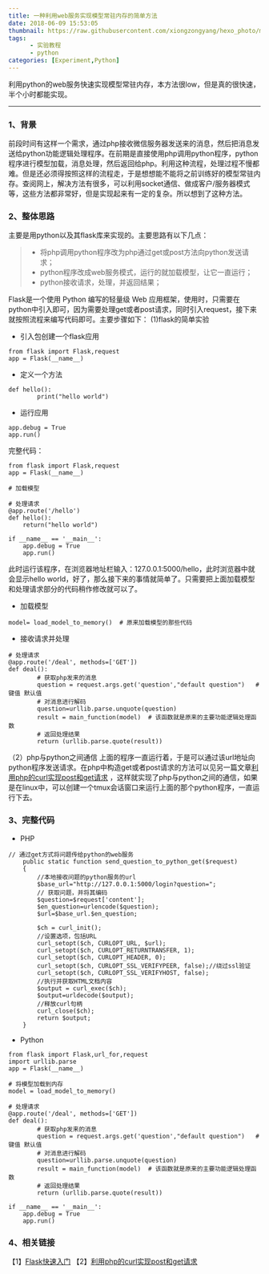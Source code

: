 ```yaml
---
title: 一种利用web服务实现模型常驻内存的简单方法
date: 2018-06-09 15:53:05
thumbnail: https://raw.githubusercontent.com/xiongzongyang/hexo_photo/master/1.jpg
tags: 
      - 实验教程
      - python
categories: [Experiment,Python]
---
```


利用python的web服务快速实现模型常驻内存，本方法很low，但是真的很快速，半个小时都能实现。<!--more-->

------
### 1、背景
前段时间有这样一个需求，通过php接收微信服务器发送来的消息，然后把消息发送给python功能逻辑处理程序。在前期是直接使用php调用python程序，python程序进行模型加载，消息处理，然后返回给php。利用这种流程，处理过程不慢都难。但是还必须得按照这样的流程走，于是想想能不能将之前训练好的模型常驻内存。查阅网上，解决方法有很多，可以利用socket通信、做成客户/服务器模式等，这些方法都非常好，但是实现起来有一定的复杂。所以想到了这种方法。
### 2、整体思路
主要是用python以及其flask库来实现的。主要思路有以下几点：
> * 将php调用python程序改为php通过get或post方法向python发送请求；
> * python程序改成web服务模式，运行的就加载模型，让它一直运行；
> * python接收请求，处理，并返回结果；

Flask是一个使用 Python 编写的轻量级 Web 应用框架，使用时，只需要在python中引入即可，因为需要处理get或者post请求，同时引入request，接下来就按照流程来编写代码即可。主要步骤如下：
(1)flask的简单实验
* 引入包创建一个flask应用
```
from flask import Flask,request
app = Flask(__name__)
```
* 定义一个方法
```
def hello():
        print("hello world")
```
* 运行应用
```
app.debug = True
app.run()
```
完整代码：
```
from flask import Flask,request
app = Flask(__name__)

# 加载模型

# 处理请求
@app.route('/hello')
def hello():
    return("hello world")

if __name__ == '__main__':
    app.debug = True
    app.run()
```
此时运行该程序，在浏览器地址栏输入：127.0.0.1:5000/hello，此时浏览器中就会显示hello world，好了，那么接下来的事情就简单了。只需要把上面加载模型和处理请求部分的代码稍作修改就可以了。

* 加载模型
```
model= load_model_to_memory()  # 原来加载模型的那些代码
```
* 接收请求并处理
```
# 处理请求
@app.route('/deal', methods=['GET'])
def deal():
        # 获取php发来的消息
        question = request.args.get('question',"default question")   # 键值 默认值
        # 对消息进行解码
        question=urllib.parse.unquote(question)
        result = main_function(model)  # 该函数就是原来的主要功能逻辑处理函数
        # 返回处理结果
        return (urllib.parse.quote(result))
```
（2）php与python之间通信
上面的程序一直运行着，于是可以通过该url地址向python程序发送请求。在php中构造get或者post请求的方法可以见另一篇文章[利用php的curl实现post和get请求](http://bei.dreamcykj.com/2018/06/08/%E5%88%A9%E7%94%A8php%E7%9A%84curl%E5%AE%9E%E7%8E%B0post%E5%92%8Cget%E8%AF%B7%E6%B1%82%281%29/%22%E5%88%A9%E7%94%A8php%E7%9A%84curl%E5%AE%9E%E7%8E%B0post%E5%92%8Cget%E8%AF%B7%E6%B1%82%22) ，这样就实现了php与python之间的通信，如果是在linux中，可以创建一个tmux会话窗口来运行上面的那个python程序，一直运行下去。
### 3、完整代码
* PHP
```
// 通过get方式将问题传给python的web服务
	public static function send_question_to_python_get($request)
	{
		//本地接收问题的python服务的url
		$base_url="http://127.0.0.1:5000/login?question=";
		// 获取问题，并将其编码
		$question=$request['content'];
		$en_question=urlencode($question);
		$url=$base_url.$en_question;

		$ch = curl_init();
    	//设置选项，包括URL
    	curl_setopt($ch, CURLOPT_URL, $url);
    	curl_setopt($ch, CURLOPT_RETURNTRANSFER, 1);
    	curl_setopt($ch, CURLOPT_HEADER, 0);
    	curl_setopt($ch, CURLOPT_SSL_VERIFYPEER, false);//绕过ssl验证
    	curl_setopt($ch, CURLOPT_SSL_VERIFYHOST, false);
    	//执行并获取HTML文档内容
    	$output = curl_exec($ch);
		$output=urldecode($output);
    	//释放curl句柄
    	curl_close($ch);
    	return $output;
	}
```

* Python
```
from flask import Flask,url_for,request
import urllib.parse
app = Flask(__name__)

# 将模型加载到内存
model = load_model_to_memory()

# 处理请求
@app.route('/deal', methods=['GET'])
def deal():
        # 获取php发来的消息
        question = request.args.get('question',"default question")   # 键值 默认值
        # 对消息进行解码
        question=urllib.parse.unquote(question)
        result = main_function(model)  # 该函数就是原来的主要功能逻辑处理函数
        # 返回处理结果
        return (urllib.parse.quote(result))

if __name__ == '__main__':
    app.debug = True
    app.run()
```

### 4、相关链接
【1】[Flask快速入门](https://blog.csdn.net/u011054333/article/details/70151857)
【2】[利用php的curl实现post和get请求](http://bei.dreamcykj.com/2018/06/08/%E5%88%A9%E7%94%A8php%E7%9A%84curl%E5%AE%9E%E7%8E%B0post%E5%92%8Cget%E8%AF%B7%E6%B1%82%281%29/)

